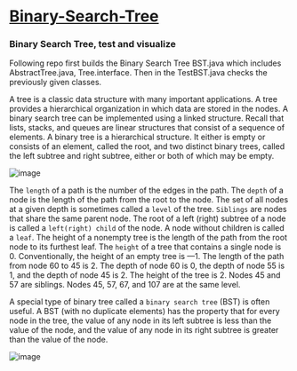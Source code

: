 # [Binary-Search-Tree](https://en.wikipedia.org/wiki/Binary_search_tree)
### Binary Search Tree, test and visualize 

Following repo first builds the Binary Search Tree BST.java which includes AbstractTree.java, Tree.interface. Then in the TestBST.java checks the previously given classes.

A tree is a classic data structure with many important applications. A tree provides a hierarchical organization in which data are stored in the nodes. A binary search tree can be implemented using a linked structure. Recall that lists, stacks, and queues are linear structures that consist of a sequence of elements. A binary tree is a hierarchical structure. It either is empty or consists of an element, called the root, and two distinct binary trees, called the left subtree and right subtree, either or both of which may be empty. 

![image](https://user-images.githubusercontent.com/24220136/232390290-0af8bcec-88c9-4bf5-abe1-d1b43a8ec394.png)

The `length`	of a path is the number of the edges in the path. The `depth` of a node is the length of the path from the root to the node. The set of all nodes at a given depth is sometimes called a `level` of the tree. `Siblings` are nodes that share the same parent node. The root of a left (right) subtree of a node is called a `left(right) child` of the node. A node without children is called a `leaf`. The height of a nonempty tree is the length of the path from the root node to its furthest leaf. The `height` of a tree that contains a single node is 0. Conventionally, the height of an empty tree is —1. The length of the path from node 60 to 45 is 2. The depth of node 60 is 0, the depth of node 55 is 1, and the depth of node 45 is 2. The height of the tree is 2. Nodes 45 and 57 are siblings. Nodes 45, 57, 67, and 107 are at the same level. 

A special type of binary tree called a `binary search tree` (BST) is often useful. A BST (with no duplicate elements) has the property that for every node in the tree, the value of any node in its left subtree is less than the value of the node, and the value of any node in its right subtree is greater than the value of the node. 

![image](https://user-images.githubusercontent.com/24220136/232379641-2f371503-f4a3-48cc-a2bc-50ecf3a7294c.png)
